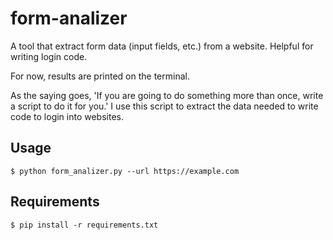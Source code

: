 # form-analizer
A tool that extract form data (input fields, etc.) from a website.  Helpful for writing login code.

For now, results are printed on the terminal.

As the saying goes, 'If you are going to do something more than once, write a script to do it for you.'  I use this script to extract the data needed to write code to login into websites.

## Usage

	$ python form_analizer.py --url https://example.com


## Requirements

	$ pip install -r requirements.txt

